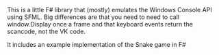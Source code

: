 This is a little F# library that (mostly) emulates the Windows Console API using SFML.
Big differences are that you need to need to call window.Display once a frame and
that keyboard events return the scancode, not the VK code.

It includes an example implementation of the Snake game in F#
